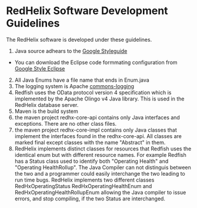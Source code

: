 # RedHelix Software Development Guidelines
The RedHelix software is developed under these guidelines.
1. Java source adhears to the [Google Styleguide](http://google.github.io/styleguide/javaguide.html) 
*  You can download the Eclipse code formmating configuration from [Google Style Eclipse](https://github.com/google/styleguide/blob/gh-pages/eclipse-java-google-style.xml)
2. All Java Enums have a file name that ends in Enum.java
3. The logging system is Apache [commons-logging](http://commons.apache.org/proper/commons-logging)
4. Redfish uses the OData protocol version 4 specification which is implemented by the Apache Olingo v4 Java library. This is used in the RedHelix database server.
5. Maven is the build system
7. the maven project redhx-core-api contains only Java interfaces and exceptions. There are no other class files.
8. the maven project redhx-core-impl contains only Java classes that implement the interfaces found in the redhx-core-api.  All classes are 
marked final except classes with the name "Abstract" in them.
9. RedHelix implements distinct classes for resources that Redfish uses the identical enum but with different resource names. For example
Redfish has a Status class used to identify both "Operating Health" and "Operating HealthRollup". The Java Compiler can not distinguis between the two
and a programmer could easily interchange the two leading to run time bugs. RedHelix implements two different classes  RedHxOperatingStatus 
RedHxOperatingHealthEnum and  RedHxOperatingHealthRollupEnum allowing the Java compiler to issue errors, and stop compiling, if the two Status are interchanged.

